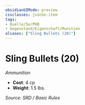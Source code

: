 ```yaml
---
obsidianUIMode: preview
cssclasses: json5e-item
tags:
- Quelle/5e/PHB
- Gegenstand/Eigenschaft/Munition
aliases: ["Sling Bullets (20)"]
---
```

# Sling Bullets (20)
*Ammunition*  

- **Cost**: 4 cp
- **Weight**: 1.5 lbs.

*Source: SRD / Basic Rules*